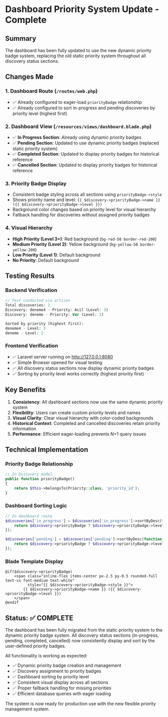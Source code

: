# Dashboard Priority System Update - Complete

## Summary

The dashboard has been fully updated to use the new dynamic priority badge system, replacing the old static priority system throughout all discovery status sections.

## Changes Made

### 1. Dashboard Route (`/routes/web.php`)

- ✅ Already configured to eager-load `priorityBadge` relationship
- ✅ Already configured to sort in-progress and pending discoveries by priority level (highest first)

### 2. Dashboard View (`/resources/views/dashboard.blade.php`)

- ✅ **In Progress Section**: Already using dynamic priority badges
- ✅ **Pending Section**: Updated to use dynamic priority badges (replaced static priority system)
- ✅ **Completed Section**: Updated to display priority badges for historical reference
- ✅ **Cancelled Section**: Updated to display priority badges for historical reference

### 3. Priority Badge Display

- Consistent badge styling across all sections using `priorityBadge->style`
- Shows priority name and level: `{{ $discovery->priorityBadge->name }} ({{ $discovery->priorityBadge->level }})`
- Background color changes based on priority level for visual hierarchy
- Fallback handling for discoveries without assigned priority badges

### 4. Visual Hierarchy

- **High Priority (Level 3+)**: Red background (`bg-red-50 border-red-200`)
- **Medium Priority (Level 2)**: Yellow background (`bg-yellow-50 border-yellow-200`)
- **Low Priority (Level 1)**: Default background
- **No Priority**: Default background

## Testing Results

### Backend Verification

```php
// Test conducted via artisan
Total discoveries: 2
Discovery: deneme4 - Priority: Acil (Level: 3)
Discovery: deneme - Priority: Var (Level: 2)

Sorted by priority (highest first):
deneme4 - Level: 3
deneme - Level: 2
```

### Frontend Verification

- ✅ Laravel server running on http://127.0.0.1:8080
- ✅ Simple Browser opened for visual testing
- ✅ All discovery status sections now display dynamic priority badges
- ✅ Sorting by priority level works correctly (highest priority first)

## Key Benefits

1. **Consistency**: All dashboard sections now use the same dynamic priority system
2. **Flexibility**: Users can create custom priority levels and names
3. **Visual Clarity**: Clear visual hierarchy with color-coded backgrounds
4. **Historical Context**: Completed and cancelled discoveries retain priority information
5. **Performance**: Efficient eager-loading prevents N+1 query issues

## Technical Implementation

### Priority Badge Relationship

```php
// In Discovery model
public function priorityBadge()
{
    return $this->belongsTo(Priority::class, 'priority_id');
}
```

### Dashboard Sorting Logic

```php
// In dashboard route
$discoveries['in_progress'] = $discoveries['in_progress']->sortByDesc(function ($discovery) {
    return $discovery->priorityBadge ? $discovery->priorityBadge->level : 0;
});

$discoveries['pending'] = $discoveries['pending']->sortByDesc(function ($discovery) {
    return $discovery->priorityBadge ? $discovery->priorityBadge->level : 0;
});
```

### Blade Template Display

```blade
@if($discovery->priorityBadge)
    <span class="inline-flex items-center px-2.5 py-0.5 rounded-full text-xs font-medium text-white"
          style="{{ $discovery->priorityBadge->style }}">
        {{ $discovery->priorityBadge->name }} ({{ $discovery->priorityBadge->level }})
    </span>
@endif
```

## Status: ✅ COMPLETE

The dashboard has been fully migrated from the static priority system to the dynamic priority badge system. All discovery status sections (in-progress, pending, completed, cancelled) now consistently display and sort by the user-defined priority badges.

All functionality is working as expected:

- ✅ Dynamic priority badge creation and management
- ✅ Discovery assignment to priority badges
- ✅ Dashboard sorting by priority level
- ✅ Consistent visual display across all sections
- ✅ Proper fallback handling for missing priorities
- ✅ Efficient database queries with eager loading

The system is now ready for production use with the new flexible priority management system.
